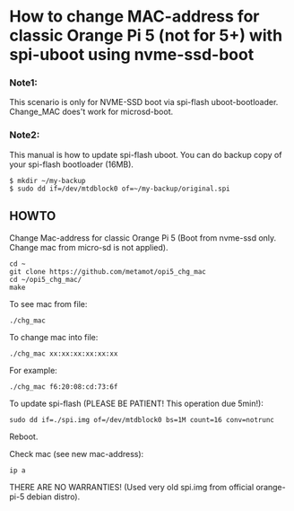 # How to change MAC-address for classic Orange Pi 5 (not for 5+) with spi-uboot using nvme-ssd-boot

### Note1:

This scenario is only for NVME-SSD boot via spi-flash uboot-bootloader. Change_MAC does't work for microsd-boot.

### Note2: 

This manual is how to update spi-flash uboot. You can do backup copy of your spi-flash bootloader (16MB).

    $ mkdir ~/my-backup
    $ sudo dd if=/dev/mtdblock0 of=~/my-backup/original.spi

## HOWTO

Change Mac-address for classic Orange Pi 5 (Boot from nvme-ssd only. Change mac from micro-sd is not applied).

    cd ~
    git clone https://github.com/metamot/opi5_chg_mac
    cd ~/opi5_chg_mac/
    make


To see mac from file:
    
    ./chg_mac

To change mac into file:

    ./chg_mac xx:xx:xx:xx:xx:xx

For example:

    ./chg_mac f6:20:08:cd:73:6f

To update spi-flash (PLEASE BE PATIENT! This operation due 5min!):

    sudo dd if=./spi.img of=/dev/mtdblock0 bs=1M count=16 conv=notrunc

Reboot.

Check mac (see new mac-address):

    ip a

THERE ARE NO WARRANTIES!
(Used very old spi.img from official orange-pi-5 debian distro).

